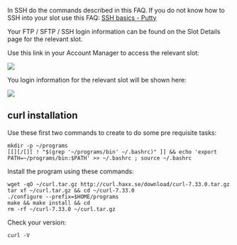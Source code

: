
In SSH do the commands described in this FAQ. If you do not know how to SSH into your slot use this FAQ: [SSH basics - Putty](https://www.feralhosting.com/faq/view?question=12)

Your FTP / SFTP / SSH login information can be found on the Slot Details page for the relevant slot.

Use this link in your Account Manager to access the relevant slot:

![](https://raw.github.com/feralhosting/feralfilehosting/master/Feral%20Wiki/0%20Generic/slot_detail_link.png)

You login information for the relevant slot will be shown here:

![](https://raw.github.com/feralhosting/feralfilehosting/master/Feral%20Wiki/0%20Generic/slot_detail_ssh.png)

curl installation
---

Use these first two commands to create to do some pre requisite tasks:

~~~
mkdir -p ~/programs
[[][/[][ ! "$(grep '~/programs/bin' ~/.bashrc)" ]] && echo 'export PATH=~/programs/bin:$PATH' >> ~/.bashrc ; source ~/.bashrc
~~~

Install the program using these commands:

~~~
wget -qO ~/curl.tar.gz http://curl.haxx.se/download/curl-7.33.0.tar.gz
tar xf ~/curl.tar.gz && cd ~/curl-7.33.0
./configure --prefix=$HOME/programs
make && make install && cd
rm -rf ~/curl-7.33.0 ~/curl.tar.gz
~~~

Check your version:

~~~
curl -V
~~~


